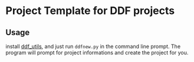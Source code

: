 # Project Template for DDF projects

## Usage

install [ddf_utils](https://github.com/semio/ddf_utils), and just run `ddfnew.py`
in the command line prompt. The program will prompt for project informations and
create the project for you.

